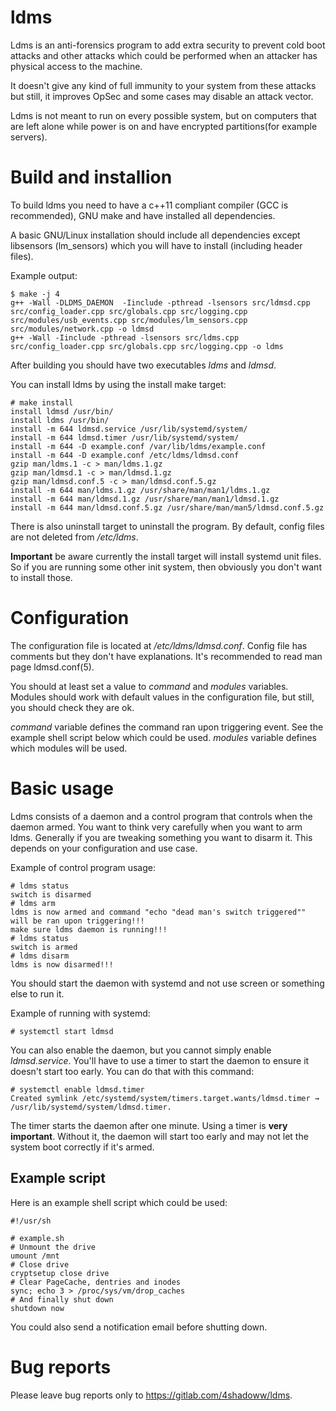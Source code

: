 ldms
====
Ldms is an anti-forensics program to add extra security to prevent cold boot attacks and other attacks which could be performed when an attacker has physical access to the machine.

It doesn't give any kind of full immunity to your system from these attacks but still, it improves OpSec and some cases may disable an attack vector.

Ldms is not meant to run on every possible system, but on computers that are left alone while power is on and have encrypted partitions(for example servers).

Build and installion
====================
To build ldms you need to have a c++11 compliant compiler (GCC is recommended), GNU make and have installed all dependencies.

A basic GNU/Linux installation should include all dependencies except libsensors (lm_sensors) which you will have to install (including header files).

Example output:

    $ make -j 4
    g++ -Wall -DLDMS_DAEMON  -Iinclude -pthread -lsensors src/ldmsd.cpp  src/config_loader.cpp src/globals.cpp src/logging.cpp src/modules/usb_events.cpp src/modules/lm_sensors.cpp src/modules/network.cpp -o ldmsd
    g++ -Wall -Iinclude -pthread -lsensors src/ldms.cpp src/config_loader.cpp src/globals.cpp src/logging.cpp -o ldms

After building you should have two executables *ldms* and *ldmsd*.

You can install ldms by using the install make target:

    # make install
    install ldmsd /usr/bin/
    install ldms /usr/bin/
    install -m 644 ldmsd.service /usr/lib/systemd/system/
    install -m 644 ldmsd.timer /usr/lib/systemd/system/
    install -m 644 -D example.conf /var/lib/ldms/example.conf
    install -m 644 -D example.conf /etc/ldms/ldmsd.conf
    gzip man/ldms.1 -c > man/ldms.1.gz
    gzip man/ldmsd.1 -c > man/ldmsd.1.gz
    gzip man/ldmsd.conf.5 -c > man/ldmsd.conf.5.gz
    install -m 644 man/ldms.1.gz /usr/share/man/man1/ldms.1.gz
    install -m 644 man/ldmsd.1.gz /usr/share/man/man1/ldmsd.1.gz
    install -m 644 man/ldmsd.conf.5.gz /usr/share/man/man5/ldmsd.conf.5.gz
    
There is also uninstall target to uninstall the program. By default, config files are not deleted from */etc/ldms*.

**Important** be aware currently the install target will install systemd unit files. So if you are running some other init system, then obviously you don't want to install those.

Configuration
=============
The configuration file is located at */etc/ldms/ldmsd.conf*. Config file has comments but they don't have explanations. It's recommended to read man page ldmsd.conf(5).

You should at least set a value to *command* and *modules* variables. Modules should work with default values in the configuration file, but still, you should check they are ok.

*command* variable defines the command ran upon triggering event. See the example shell script below which could be used. *modules* variable defines which modules will be used.

Basic usage
===========
Ldms consists of a daemon and a control program that controls when the daemon armed. You want to think very carefully when you want to arm ldms. Generally if you are tweaking something you want to disarm it. This depends on your configuration and use case.

Example of control program usage:

    # ldms status
    switch is disarmed
    # ldms arm
    ldms is now armed and command "echo "dead man's switch triggered"" will be ran upon triggering!!!
    make sure ldms daemon is running!!!
    # ldms status
    switch is armed
    # ldms disarm
    ldms is now disarmed!!!

You should start the daemon with systemd and not use screen or something else to run it.

Example of running with systemd:

    # systemctl start ldmsd
    
You can also enable the daemon, but you cannot simply enable *ldmsd.service*. You'll have to use a timer to start the daemon to ensure it doesn't start too early. You can do that with this command:

    # systemctl enable ldmsd.timer
    Created symlink /etc/systemd/system/timers.target.wants/ldmsd.timer → /usr/lib/systemd/system/ldmsd.timer.
    
The timer starts the daemon after one minute. Using a timer is **very important**. Without it, the daemon will start too early and may not let the system boot correctly if it's armed.

## Example script ##
Here is an example shell script which could be used:
    
    #!/usr/sh
    
    # example.sh
    # Unmount the drive
    umount /mnt
    # Close drive
    cryptsetup close drive
    # Clear PageCache, dentries and inodes
    sync; echo 3 > /proc/sys/vm/drop_caches
    # And finally shut down
    shutdown now

You could also send a notification email before shutting down.

Bug reports
===========
Please leave bug reports only to https://gitlab.com/4shadoww/ldms.
